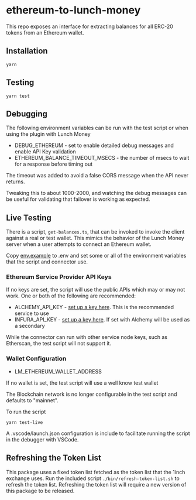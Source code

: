 # ethereum-to-lunch-money

This repo exposes an interface for extracting balances for all ERC-20 tokens
from an Ethereum wallet.

## Installation

```
yarn
```

## Testing

```
yarn test
```

## Debugging

The following environment variables can be run with the test script or when using the plugin with Lunch Money

- DEBUG_ETHEREUM - set to enable detailed debug messages and enable API Key validation
- ETHEREUM_BALANCE_TIMEOUT_MSECS - the number of msecs to wait for a response before timing out

The timeout was added to avoid a false CORS message when the API never returns.

Tweaking this to about 1000-2000, and watching the debug messages can be useful for validating that failover is working as expected.

## Live Testing

There is a script, `get-balances.ts`, that can be invoked to invoke the client against a real or test wallet.  This mimics the behavior of the Lunch Money server when a user attempts to connect an Ethereum wallet.

Copy [env.example](./env.example) to .env and set some or all of the environment variables that the script and connector use.

### Ethereum Service Provider API Keys

If no keys are set, the script will use the public APIs which may or may not work. One or both of the following are recommended:

- ALCHEMY_API_KEY - [set up a key here](https://dashboard.alchemy.com/). This is the recommended service to use
- INFURA_API_KEY - [set up a key here](https://developer.metamask.io/). If set with Alchemy will be used as a secondary

While the connector can run with other service node keys, such as Etherscan, the test script will not support it.

###  Wallet Configuration
- LM_ETHEREUM_WALLET_ADDRESS

If no wallet is set, the test script will use a well know test wallet

The Blockchain network is no longer configurable in the test script and defaults to "mainnet".

To run the script
```
yarn test-live
```
A .vscode/launch.json configuration is include to facilitate running the script in the debugger with VSCode.

## Refreshing the Token List

This package uses a fixed token list fetched as the token list that the 1inch
exchange uses. Run the included script
`./bin/refresh-token-list.sh` to refresh the token list. Refreshing the token
list will require a new version of this package to be released.
